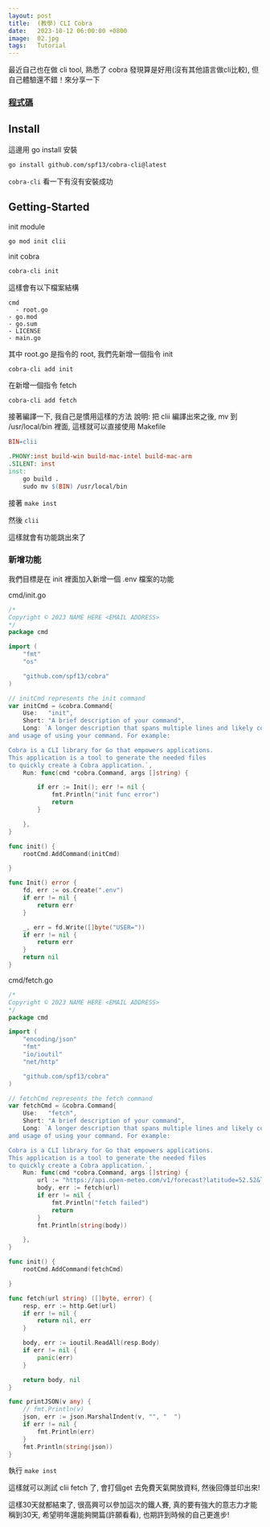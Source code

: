 ```yaml
---
layout: post
title:  (教學) CLI Cobra
date:   2023-10-12 06:00:00 +0800
image:  02.jpg
tags:   Tutorial
---
```


最近自己也在做 cli tool, 熟悉了 cobra 發現算是好用(沒有其他語言做cli比較), 但自己體驗還不錯！來分享一下

### [程式碼](https://github.com/cbot918/ithelp/tree/main/go-junior-30/clii)

## Install
這邊用 go install 安裝
```bash
go install github.com/spf13/cobra-cli@latest
```
`cobra-cli` 看一下有沒有安裝成功

## Getting-Started
init module
```bash
go mod init clii
```

init cobra
```bash
cobra-cli init
```

這樣會有以下檔案結構
```
cmd
  - root.go
- go.mod
- go.sum
- LICENSE
- main.go
```

其中 root.go 是指令的 root, 我們先新增一個指令 init

```
cobra-cli add init
```

在新增一個指令 fetch
```
cobra-cli add fetch
```

接著編譯一下, 我自己是慣用這樣的方法
說明: 把 clii 編譯出來之後, mv 到 /usr/local/bin 裡面, 這樣就可以直接使用
Makefile
```makefile
BIN=clii

.PHONY:inst build-win build-mac-intel build-mac-arm
.SILENT: inst
inst:
	go build .
	sudo mv $(BIN) /usr/local/bin 
```

接著 `make inst`

然後 `clii`

這樣就會有功能跳出來了

### 新增功能
我們目標是在 init 裡面加入新增一個 .env 檔案的功能

cmd/init.go
```go
/*
Copyright © 2023 NAME HERE <EMAIL ADDRESS>
*/
package cmd

import (
	"fmt"
	"os"

	"github.com/spf13/cobra"
)

// initCmd represents the init command
var initCmd = &cobra.Command{
	Use:   "init",
	Short: "A brief description of your command",
	Long: `A longer description that spans multiple lines and likely contains examples
and usage of using your command. For example:

Cobra is a CLI library for Go that empowers applications.
This application is a tool to generate the needed files
to quickly create a Cobra application.`,
	Run: func(cmd *cobra.Command, args []string) {

		if err := Init(); err != nil {
			fmt.Println("init func error")
			return
		}

	},
}

func init() {
	rootCmd.AddCommand(initCmd)

}

func Init() error {
	fd, err := os.Create(".env")
	if err != nil {
		return err
	}

	_, err = fd.Write([]byte("USER="))
	if err != nil {
		return err
	}
	return nil
}

```


cmd/fetch.go
```go
/*
Copyright © 2023 NAME HERE <EMAIL ADDRESS>
*/
package cmd

import (
	"encoding/json"
	"fmt"
	"io/ioutil"
	"net/http"

	"github.com/spf13/cobra"
)

// fetchCmd represents the fetch command
var fetchCmd = &cobra.Command{
	Use:   "fetch",
	Short: "A brief description of your command",
	Long: `A longer description that spans multiple lines and likely contains examples
and usage of using your command. For example:

Cobra is a CLI library for Go that empowers applications.
This application is a tool to generate the needed files
to quickly create a Cobra application.`,
	Run: func(cmd *cobra.Command, args []string) {
		url := "https://api.open-meteo.com/v1/forecast?latitude=52.52&longitude=13.41&current=temperature_2m,windspeed_10m&hourly=temperature_2m,relativehumidity_2m,windspeed_10m"
		body, err := fetch(url)
		if err != nil {
			fmt.Println("fetch failed")
			return
		}
		fmt.Println(string(body))

	},
}

func init() {
	rootCmd.AddCommand(fetchCmd)

}

func fetch(url string) ([]byte, error) {
	resp, err := http.Get(url)
	if err != nil {
		return nil, err
	}

	body, err := ioutil.ReadAll(resp.Body)
	if err != nil {
		panic(err)
	}

	return body, nil
}

func printJSON(v any) {
	// fmt.Println(v)
	json, err := json.MarshalIndent(v, "", "  ")
	if err != nil {
		fmt.Println(err)
	}
	fmt.Println(string(json))
}

```

執行 `make inst`

這樣就可以測試 clii fetch 了, 會打個get 去免費天氣開放資料, 然後回傳並印出來!

這樣30天就都結束了, 很高興可以參加這次的鐵人賽, 真的要有強大的意志力才能稱到30天, 希望明年還能夠開篇(許願看看), 也期許到時候的自己更進步!